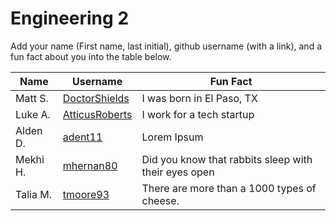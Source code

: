# Engineering 2

Add your name (First name, last initial), github username (with a link), and a fun fact about you into the table below.

Name | Username | Fun Fact
--- | --- | ---
Matt S. | [DoctorShields](https://github.com/DoctorShields) | I was born in El Paso, TX
Luke A. | [AtticusRoberts](https://github.com/AtticusRoberts) | I work for a tech startup
Alden D. | [adent11](https://github.com/adent11) | Lorem Ipsum
Mekhi H. | [mhernan80](https://github.com/mhernan80) | Did you know that rabbits sleep with their eyes open
Talia M. | [tmoore93](https://github.com/tmoore93) | There are more than a 1000 types of cheese.
